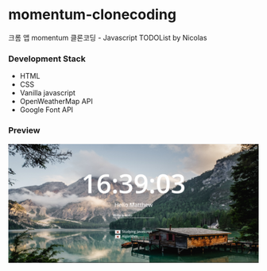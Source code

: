 # momentum-clonecoding
크롬 앱 momentum 클론코딩 - Javascript TODOList by Nicolas

### Development Stack
- HTML
- CSS
- Vanilla javascript    
- OpenWeatherMap API
- Google Font API

### Preview
![preview](momentum-preview.png)